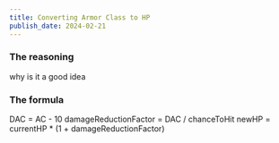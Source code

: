 ```yaml
---
title: Converting Armor Class to HP
publish_date: 2024-02-21
---
```


### The reasoning
why is it a good idea

### The formula

DAC = AC - 10 damageReductionFactor = DAC / chanceToHit newHP = currentHP * (1 +
damageReductionFactor)
